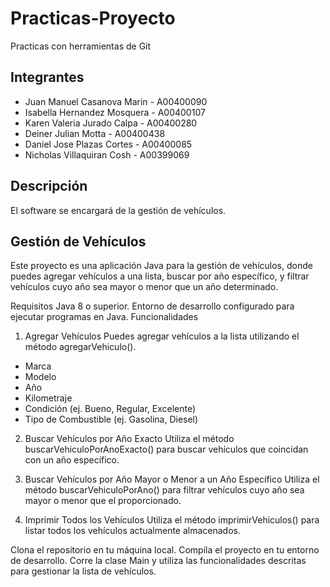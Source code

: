 # Practicas-Proyecto
Practicas con herramientas de Git

## Integrantes

- Juan Manuel Casanova Marin - A00400090
- Isabella Hernandez Mosquera - A00400107
- Karen Valeria Jurado Calpa - A00400280
- Deiner Julian Motta - A00400438
- Daniel Jose Plazas Cortes - A00400085
- Nicholas Villaquiran Cosh - A00399069

## Descripción

El software se encargará de la gestión de vehículos.


## Gestión de Vehículos
Este proyecto es una aplicación Java para la gestión de vehículos, donde puedes agregar vehículos a una lista, buscar por año específico, y filtrar vehículos cuyo año sea mayor o menor que un año determinado.

Requisitos
Java 8 o superior.
Entorno de desarrollo configurado para ejecutar programas en Java.
Funcionalidades

1. Agregar Vehículos
Puedes agregar vehículos a la lista utilizando el método agregarVehiculo().

- Marca
- Modelo
- Año
- Kilometraje
- Condición (ej. Bueno, Regular, Excelente)
- Tipo de Combustible (ej. Gasolina, Diesel)

2. Buscar Vehículos por Año Exacto
Utiliza el método buscarVehiculoPorAnoExacto() para buscar vehículos que coincidan con un año específico.

3. Buscar Vehículos por Año Mayor o Menor a un Año Específico
Utiliza el método buscarVehiculoPorAno() para filtrar vehículos cuyo año sea mayor o menor que el proporcionado. 

4. Imprimir Todos los Vehículos
Utiliza el método imprimirVehiculos() para listar todos los vehículos actualmente almacenados.

Clona el repositorio en tu máquina local.
Compila el proyecto en tu entorno de desarrollo.
Corre la clase Main y utiliza las funcionalidades descritas para gestionar la lista de vehículos.